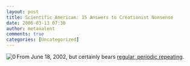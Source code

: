 ```yaml
---
layout: post
title: Scientific American: 15 Answers to Creationist Nonsense
date: 2006-03-13 07:30
author: metavalent
comments: true
categories: [Uncategorized]
---
```

<!--Lead Photo --><a href="http://sciam.com/print_version.cfm?articleID=000D4FEC-7D5B-1D07-8E49809EC588EEDF"><img src="http://awebcamdarkly.com/images/sciam.logo.gif" align="left" border="0" alt="0" /></a><!-- Commentary -->From June 18, 2002, but certainly bears <a href="http://sciam.com/print_version.cfm?articleID=000D4FEC-7D5B-1D07-8E49809EC588EEDF">regular, periodic repeating</a>.
